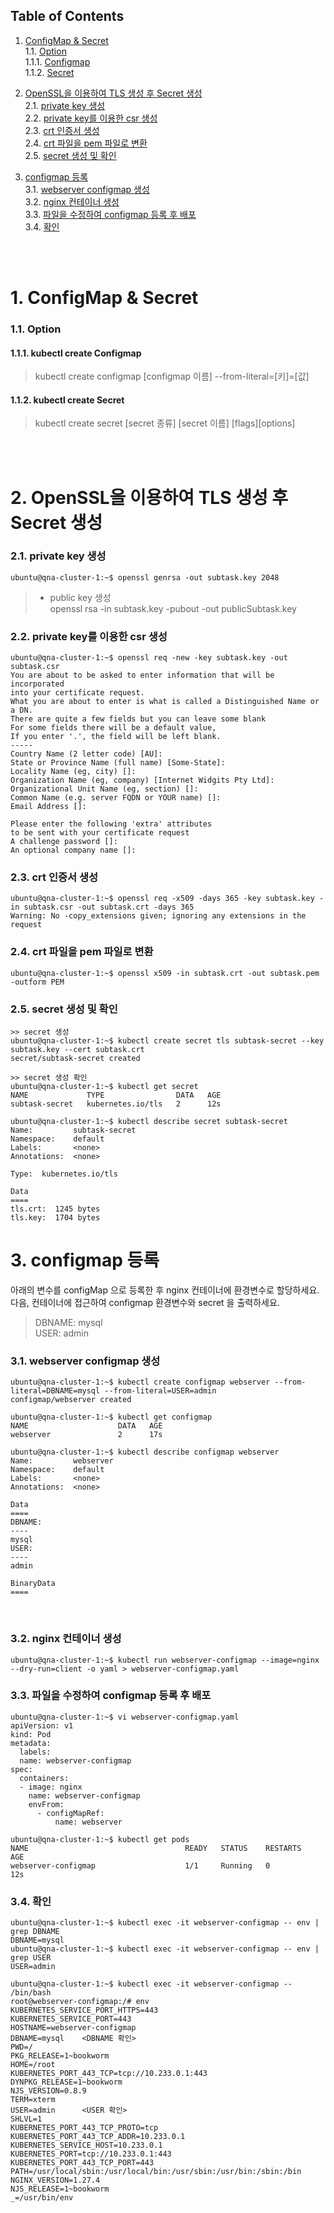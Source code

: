 ## Table of Contents

1. [ConfigMap & Secret](#1)<br>
  1.1. [Option](#1.1)<br>
  1.1.1. [Configmap](#1.1.1)<br>
  1.1.2. [Secret](#1.1.2)<br>

2. [OpenSSL을 이용하여 TLS 생성 후 Secret 생성](#2)<br>
  2.1. [private key 생성](#2.1)<br>
  2.2. [private key를 이용한 csr 생성](#2.2)<br>
  2.3. [crt 인증서 생성](#2.3)<br>
  2.4. [crt 파일을 pem 파일로 변환](#2.4)<br>
  2.5. [secret 생성 및 확인](#2.5)<br>

3. [configmap 등록](#3)<br>
  3.1. [webserver configmap 생성](#3.1)<br>
  3.2. [nginx 컨테이너 생성](#3.2)<br>
  3.3. [파일을 수정하여 configmap 등록 후 배포](#3.3)<br>
  3.4. [확인](#3.4)<br>

<br>
<br>


# <div id='1'> 1. ConfigMap & Secret

### <div id='1.1'> 1.1. Option

#### <div id='1.1.1'> 1.1.1. kubectl create Configmap
> kubectl create configmap [configmap 이름] --from-literal=[키]=[값]

#### <div id='1.1.2'> 1.1.2. kubectl create Secret
> kubectl create secret [secret 종류] [secret 이름] [flags][options]

<br>
<br>

# <div id='2'> 2. OpenSSL을 이용하여 TLS 생성 후 Secret 생성

### <div id='2.1'> 2.1. private key 생성

```
ubuntu@qna-cluster-1:~$ openssl genrsa -out subtask.key 2048
```
>* public key 생성 <br>
> openssl rsa -in subtask.key -pubout -out publicSubtask.key

### <div id='2.2'> 2.2. private key를 이용한 csr 생성
```
ubuntu@qna-cluster-1:~$ openssl req -new -key subtask.key -out subtask.csr
You are about to be asked to enter information that will be incorporated
into your certificate request.
What you are about to enter is what is called a Distinguished Name or a DN.
There are quite a few fields but you can leave some blank
For some fields there will be a default value,
If you enter '.', the field will be left blank.
-----
Country Name (2 letter code) [AU]:
State or Province Name (full name) [Some-State]:
Locality Name (eg, city) []:
Organization Name (eg, company) [Internet Widgits Pty Ltd]:
Organizational Unit Name (eg, section) []:
Common Name (e.g. server FQDN or YOUR name) []:
Email Address []:

Please enter the following 'extra' attributes
to be sent with your certificate request
A challenge password []:
An optional company name []:
```

### <div id='2.3'> 2.3. crt 인증서 생성

```
ubuntu@qna-cluster-1:~$ openssl req -x509 -days 365 -key subtask.key -in subtask.csr -out subtask.crt -days 365
Warning: No -copy_extensions given; ignoring any extensions in the request
```

### <div id='2.4'> 2.4. crt 파일을 pem 파일로 변환
```
ubuntu@qna-cluster-1:~$ openssl x509 -in subtask.crt -out subtask.pem -outform PEM
```


### <div id='2.5'> 2.5. secret 생성 및 확인
```
>> secret 생성
ubuntu@qna-cluster-1:~$ kubectl create secret tls subtask-secret --key subtask.key --cert subtask.crt
secret/subtask-secret created

>> secret 생성 확인
ubuntu@qna-cluster-1:~$ kubectl get secret
NAME             TYPE                DATA   AGE
subtask-secret   kubernetes.io/tls   2      12s

ubuntu@qna-cluster-1:~$ kubectl describe secret subtask-secret
Name:         subtask-secret
Namespace:    default
Labels:       <none>
Annotations:  <none>

Type:  kubernetes.io/tls

Data
====
tls.crt:  1245 bytes
tls.key:  1704 bytes

```

# <div id='3'> 3. configmap 등록

아래의 변수를 configMap 으로 등록한 후 nginx 컨테이너에 환경변수로 할당하세요. 다음, 컨테이너에 접근하여 configmap 환경변수와 secret 을 출력하세요.
> DBNAME: mysql <br>
> USER: admin  <br>


### <div id='3.1'> 3.1. webserver configmap 생성
``` 
ubuntu@qna-cluster-1:~$ kubectl create configmap webserver --from-literal=DBNAME=mysql --from-literal=USER=admin
configmap/webserver created

ubuntu@qna-cluster-1:~$ kubectl get configmap
NAME                    DATA   AGE
webserver               2      17s

ubuntu@qna-cluster-1:~$ kubectl describe configmap webserver
Name:         webserver
Namespace:    default
Labels:       <none>
Annotations:  <none>

Data
====
DBNAME:
----
mysql
USER:
----
admin

BinaryData
====
```
<br>

### <div id='3.2'> 3.2. nginx 컨테이너 생성
```
ubuntu@qna-cluster-1:~$ kubectl run webserver-configmap --image=nginx --dry-run=client -o yaml > webserver-configmap.yaml
```

### <div id='3.3'> 3.3. 파일을 수정하여 configmap 등록 후 배포
```
ubuntu@qna-cluster-1:~$ vi webserver-configmap.yaml 
apiVersion: v1
kind: Pod
metadata:
  labels:
  name: webserver-configmap
spec:
  containers:
  - image: nginx
    name: webserver-configmap
    envFrom:
      - configMapRef:
          name: webserver

ubuntu@qna-cluster-1:~$ kubectl get pods
NAME                                   READY   STATUS    RESTARTS   AGE
webserver-configmap                    1/1     Running   0          12s

```

### <div id='3.4'> 3.4. 확인
```
ubuntu@qna-cluster-1:~$ kubectl exec -it webserver-configmap -- env | grep DBNAME
DBNAME=mysql
ubuntu@qna-cluster-1:~$ kubectl exec -it webserver-configmap -- env | grep USER
USER=admin

ubuntu@qna-cluster-1:~$ kubectl exec -it webserver-configmap -- /bin/bash 
root@webserver-configmap:/# env
KUBERNETES_SERVICE_PORT_HTTPS=443
KUBERNETES_SERVICE_PORT=443
HOSTNAME=webserver-configmap
DBNAME=mysql    <DBNAME 확인>
PWD=/
PKG_RELEASE=1~bookworm
HOME=/root
KUBERNETES_PORT_443_TCP=tcp://10.233.0.1:443
DYNPKG_RELEASE=1~bookworm
NJS_VERSION=0.8.9
TERM=xterm
USER=admin      <USER 확인>
SHLVL=1
KUBERNETES_PORT_443_TCP_PROTO=tcp
KUBERNETES_PORT_443_TCP_ADDR=10.233.0.1
KUBERNETES_SERVICE_HOST=10.233.0.1
KUBERNETES_PORT=tcp://10.233.0.1:443
KUBERNETES_PORT_443_TCP_PORT=443
PATH=/usr/local/sbin:/usr/local/bin:/usr/sbin:/usr/bin:/sbin:/bin
NGINX_VERSION=1.27.4
NJS_RELEASE=1~bookworm
_=/usr/bin/env

```
